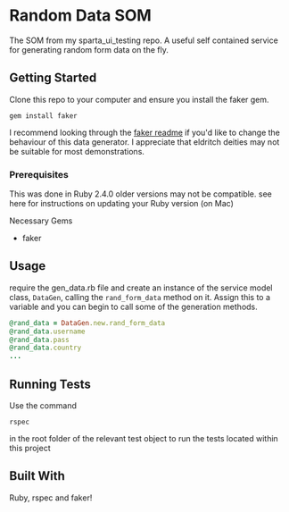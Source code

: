 # Random Data SOM

The SOM from my sparta_ui_testing repo. A useful self contained service for generating random form data on the fly.

## Getting Started

Clone this repo to your computer and ensure you install the faker gem.
```
gem install faker
```
I recommend looking through the [faker readme](https://github.com/stympy/faker) if you'd like to change the behaviour of this data generator. I appreciate that eldritch deities may not be suitable for most demonstrations.

### Prerequisites

This was done in Ruby 2.4.0 older versions may not be compatible. see here for instructions on updating your Ruby version (on Mac)

Necessary Gems
* faker

## Usage

require the gen_data.rb file and create an instance of the service model class, `DataGen`, calling the `rand_form_data` method on it. Assign this to a variable and you can begin to call some of the generation methods.

```ruby
@rand_data = DataGen.new.rand_form_data
@rand_data.username
@rand_data.pass
@rand_data.country
...
```

## Running Tests

Use the command 
```
rspec
```
in the root folder of the relevant test object to run the tests located within this project

## Built With
Ruby, rspec and faker!
